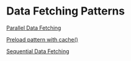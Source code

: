 # Data Fetching Patterns

[Parallel Data Fetching](https://beta.nextjs.org/docs/data-fetching/fetching#parallel-data-fetching)

[Preload pattern with cache()](https://beta.nextjs.org/docs/data-fetching/caching#preload-pattern-with-cache)

[Sequential Data Fetching](https://beta.nextjs.org/docs/data-fetching/fetching#sequential-data-fetching)